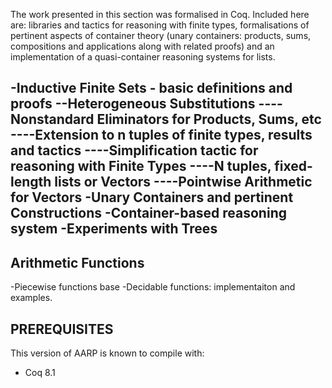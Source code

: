 The work presented in this section was formalised in Coq. Included here are: libraries and tactics for reasoning with finite types, formalisations of pertinent aspects of container theory (unary containers: products, sums, compositions and applications along with related proofs) and an implementation of a quasi-container reasoning systems for lists.

-Inductive Finite Sets - basic definitions and proofs
--Heterogeneous Substitutions
----Nonstandard Eliminators for Products, Sums, etc
----Extension to n tuples of finite types, results and tactics
----Simplification tactic for reasoning with Finite Types
----N tuples, fixed-length lists or Vectors
----Pointwise Arithmetic for Vectors
-Unary Containers and pertinent Constructions
-Container-based reasoning system
-Experiments with Trees
-------------------------------------------------------------------------------------------------------------

Arithmetic Functions
--------------------
-Piecewise functions base
-Decidable functions: implementaiton and examples.


PREREQUISITES
-------------

This version of AARP is known to compile with:

 - Coq 8.1
